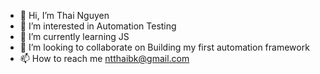 - 👋 Hi, I’m Thai Nguyen
- 👀 I’m interested in Automation Testing
- 🌱 I’m currently learning JS
- 💞️ I’m looking to collaborate on Building my first automation framework
- 📫 How to reach me ntthaibk@gmail.com

<!---
ntthaibk/ntthaibk is a ✨ special ✨ repository because its `README.md` (this file) appears on your GitHub profile.
You can click the Preview link to take a look at your changes.
--->
